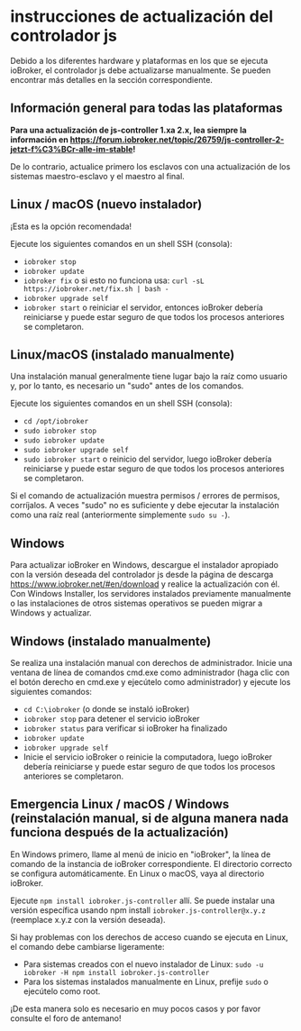 # instrucciones de actualización del controlador js

Debido a los diferentes hardware y plataformas en los que se ejecuta ioBroker, el controlador js debe actualizarse manualmente. Se pueden encontrar más detalles en la sección correspondiente.

## Información general para todas las plataformas

**Para una actualización de js-controller 1.xa 2.x, lea siempre la información en https://forum.iobroker.net/topic/26759/js-controller-2-jetzt-f%C3%BCr-alle-im-stable!**

De lo contrario, actualice primero los esclavos con una actualización de los sistemas maestro-esclavo y el maestro al final.

## Linux / macOS (nuevo instalador)
¡Esta es la opción recomendada!

Ejecute los siguientes comandos en un shell SSH (consola):
* `iobroker stop`
* `iobroker update`
* `iobroker fix` o si esto no funciona usa: `curl -sL https://iobroker.net/fix.sh | bash -`
* `iobroker upgrade self`
* `iobroker start` o reiniciar el servidor, entonces ioBroker debería reiniciarse y puede estar seguro de que todos los procesos anteriores se completaron.

## Linux/macOS (instalado manualmente)

Una instalación manual generalmente tiene lugar bajo la raíz como usuario y, por lo tanto, es necesario un "sudo" antes de los comandos.

Ejecute los siguientes comandos en un shell SSH (consola):
* `cd /opt/iobroker`
* `sudo iobroker stop`
* `sudo iobroker update`
* `sudo iobroker upgrade self`
* `sudo iobroker start` o reinicio del servidor, luego ioBroker debería reiniciarse y puede estar seguro de que todos los procesos anteriores se completaron.

Si el comando de actualización muestra permisos / errores de permisos, corríjalos. A veces "sudo" no es suficiente y debe ejecutar la instalación como una raíz real (anteriormente simplemente `sudo su -`).

## Windows

Para actualizar ioBroker en Windows, descargue el instalador apropiado con la versión deseada del controlador js desde la página de descarga https://www.iobroker.net/#en/download y realice la actualización con él. Con Windows Installer, los servidores instalados previamente manualmente o las instalaciones de otros sistemas operativos se pueden migrar a Windows y actualizar.

## Windows (instalado manualmente)

Se realiza una instalación manual con derechos de administrador. Inicie una ventana de línea de comandos cmd.exe como administrador (haga clic con el botón derecho en cmd.exe y ejecútelo como administrador) y ejecute los siguientes comandos:

* `cd C:\iobroker` (o donde se instaló ioBroker)
* `iobroker stop` para detener el servicio ioBroker
* `iobroker status` para verificar si ioBroker ha finalizado
* `iobroker update`
* `iobroker upgrade self`
* Inicie el servicio ioBroker o reinicie la computadora, luego ioBroker debería reiniciarse y puede estar seguro de que todos los procesos anteriores se completaron.

## Emergencia Linux / macOS / Windows (reinstalación manual, si de alguna manera nada funciona después de la actualización)

En Windows primero, llame al menú de inicio en "ioBroker", la línea de comando de la instancia de ioBroker correspondiente. El directorio correcto se configura automáticamente. En Linux o macOS, vaya al directorio ioBroker.

Ejecute `npm install iobroker.js-controller` allí. Se puede instalar una versión específica usando npm install `iobroker.js-controller@x.y.z` (reemplace x.y.z con la versión deseada).

Si hay problemas con los derechos de acceso cuando se ejecuta en Linux, el comando debe cambiarse ligeramente:

* Para sistemas creados con el nuevo instalador de Linux: `sudo -u iobroker -H npm install iobroker.js-controller`
* Para los sistemas instalados manualmente en Linux, prefije `sudo` o ejecútelo como root.

¡De esta manera solo es necesario en muy pocos casos y por favor consulte el foro de antemano!
